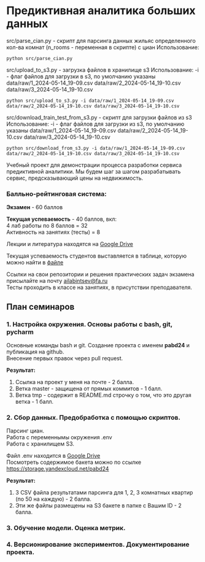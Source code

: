 # Предиктивная аналитика больших данных

src/parse_cian.py - скрипт для парсинга данных жильяс определенного кол-ва комнат (n_rooms - переменная в скрипте) с циан
Использование:

```
python src/parse_cian.py
```

src/upload_to_s3.py - загрузка файлов в хранилище s3
Использование:
-i - флаг файлов для загрузки в s3, по умолчанию указаны data/raw/1_2024-05-14_19-09.csv data/raw/2_2024-05-14_19-10.csv data/raw/3_2024-05-14_19-10.csv

```
python src/upload_to_s3.py -i data/raw/1_2024-05-14_19-09.csv data/raw/2_2024-05-14_19-10.csv data/raw/3_2024-05-14_19-10.csv
```

src/download_train_test_from_s3.py - скрипт для загрузки файлов из s3
Использование:
-i - флаг файлов для загрузки из s3, по умолчанию указаны data/raw/1_2024-05-14_19-09.csv data/raw/2_2024-05-14_19-10.csv data/raw/3_2024-05-14_19-10.csv

```
python src/download_from_s3.py -i data/raw/1_2024-05-14_19-09.csv data/raw/2_2024-05-14_19-10.csv data/raw/3_2024-05-14_19-10.csv
```

Учебный проект для демонстрации процесса разработки сервиса предиктивной аналитики.
Мы будем шаг за шагом разрабатывать сервис, предсказывающий цены на недвижимость.

### Балльно-рейтинговая система:

**Экзамен** - 60 баллов

**Текущая успеваемость** - 40 баллов, вкл:  
4 лаб работы по 8 баллов = 32  
Активность на занятиях (тесты) = 8

Лекции и литература находятся на [Google Drive](https://drive.google.com/drive/folders/1cUry7oySkAJ5OB5lMGQcMceTO2nWxUHT?usp=drive_link)

Текущая успеваемость студентов выставляется в таблице, которую можно найти в [файле](docs/results.csv)

Ссылки на свои репозитории и решения практических задач экзамена присылайте на почту ailabintsev@fa.ru  
Тесты проходить в классе на занятиях, в присутствии преподавателя.

## План семинаров

### 1. Настройка окружения. Основы работы с bash, git, pycharm

Основные команды bash и git.
Создание проекта с именем **pabd24** и публикация на github.  
Внесение первых правок через pull request.

**Результат:**

1. Cсылка на проект у меня на почте - 2 балла.
2. Ветка master - защищена от прямых коммитов - 1 балл.
3. Ветка tmp - содержит в README.md строчку о том, что это другая ветка - 1 балл.

### 2. Сбор данных. Предобработка с помощью скриптов.

Парсинг циан.  
Работа с переменнымы окружения .env  
Работа с хранилищем S3.

Файл .env находится в [Google Drive](https://drive.google.com/drive/folders/1cUry7oySkAJ5OB5lMGQcMceTO2nWxUHT?usp=drive_link)  
Посмотреть содержимое бакета можно по ссылке https://storage.yandexcloud.net/pabd24

**Результат:**

1. 3 CSV файла результатами парсинга для 1, 2, 3 комнатных квартир (по 50 на каждую) - 2 балла.
2. Эти же файлы размещены на S3 бакете в папке с Вашим ID - 2 балла.

### 3. Обучение модели. Оценка метрик.

### 4. Версионирование экспериментов. Документирование проекта.
